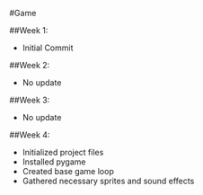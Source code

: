 #Game  

##Week 1:
* Initial Commit  

##Week 2:
* No update  

##Week 3:
* No update  

##Week 4:
* Initialized project files
* Installed pygame
* Created base game loop
* Gathered necessary sprites and sound effects
